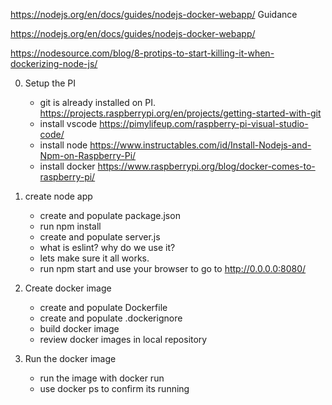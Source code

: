 https://nodejs.org/en/docs/guides/nodejs-docker-webapp/
Guidance

https://nodejs.org/en/docs/guides/nodejs-docker-webapp/

https://nodesource.com/blog/8-protips-to-start-killing-it-when-dockerizing-node-js/


0. Setup the PI
    - git is already installed on PI.
    https://projects.raspberrypi.org/en/projects/getting-started-with-git
    - install vscode
    https://pimylifeup.com/raspberry-pi-visual-studio-code/
    - install node
    https://www.instructables.com/id/Install-Nodejs-and-Npm-on-Raspberry-Pi/
    - install docker https://www.raspberrypi.org/blog/docker-comes-to-raspberry-pi/
    
1. create node app
    - create and populate package.json
    - run npm install
    - create and populate server.js
    - what is eslint? why do we use it?
    - lets make sure it all works.
    - run npm start and use your browser to go to http://0.0.0.0:8080/

2. Create docker image
    - create and populate Dockerfile
    - create and populate .dockerignore
    - build docker image
    - review docker images in local repository

3. Run the docker image
    - run the image with docker run
    - use docker ps to confirm its running